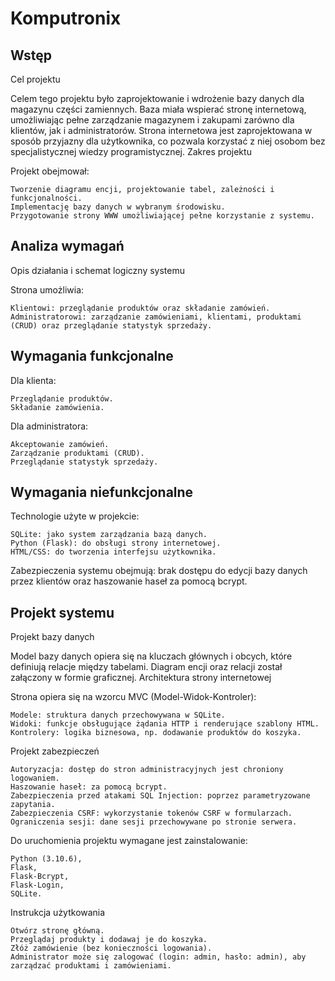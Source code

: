 # Komputronix
## Wstęp
Cel projektu

Celem tego projektu było zaprojektowanie i wdrożenie bazy danych dla magazynu części zamiennych. Baza miała wspierać stronę internetową, umożliwiając pełne zarządzanie magazynem i zakupami zarówno dla klientów, jak i administratorów. Strona internetowa jest zaprojektowana w sposób przyjazny dla użytkownika, co pozwala korzystać z niej osobom bez specjalistycznej wiedzy programistycznej.
Zakres projektu

Projekt obejmował:

    Tworzenie diagramu encji, projektowanie tabel, zależności i funkcjonalności.
    Implementację bazy danych w wybranym środowisku.
    Przygotowanie strony WWW umożliwiającej pełne korzystanie z systemu.

## Analiza wymagań

Opis działania i schemat logiczny systemu

Strona umożliwia:

    Klientowi: przeglądanie produktów oraz składanie zamówień.
    Administratorowi: zarządzanie zamówieniami, klientami, produktami (CRUD) oraz przeglądanie statystyk sprzedaży.

## Wymagania funkcjonalne

Dla klienta:

    Przeglądanie produktów.
    Składanie zamówienia.

Dla administratora:

    Akceptowanie zamówień.
    Zarządzanie produktami (CRUD).
    Przeglądanie statystyk sprzedaży.

## Wymagania niefunkcjonalne

Technologie użyte w projekcie:

    SQLite: jako system zarządzania bazą danych.
    Python (Flask): do obsługi strony internetowej.
    HTML/CSS: do tworzenia interfejsu użytkownika.

Zabezpieczenia systemu obejmują: brak dostępu do edycji bazy danych przez klientów oraz haszowanie haseł za pomocą bcrypt.
## Projekt systemu
Projekt bazy danych

Model bazy danych opiera się na kluczach głównych i obcych, które definiują relacje między tabelami. Diagram encji oraz relacji został załączony w formie graficznej.
Architektura strony internetowej

Strona opiera się na wzorcu MVC (Model-Widok-Kontroler):

    Modele: struktura danych przechowywana w SQLite.
    Widoki: funkcje obsługujące żądania HTTP i renderujące szablony HTML.
    Kontrolery: logika biznesowa, np. dodawanie produktów do koszyka.

Projekt zabezpieczeń

    Autoryzacja: dostęp do stron administracyjnych jest chroniony logowaniem.
    Haszowanie haseł: za pomocą bcrypt.
    Zabezpieczenia przed atakami SQL Injection: poprzez parametryzowane zapytania.
    Zabezpieczenia CSRF: wykorzystanie tokenów CSRF w formularzach.
    Ograniczenia sesji: dane sesji przechowywane po stronie serwera.

Do uruchomienia projektu wymagane jest zainstalowanie:

    Python (3.10.6),
    Flask,
    Flask-Bcrypt,
    Flask-Login,
    SQLite.

Instrukcja użytkowania

    Otwórz stronę główną.
    Przeglądaj produkty i dodawaj je do koszyka.
    Złóż zamówienie (bez konieczności logowania).
    Administrator może się zalogować (login: admin, hasło: admin), aby zarządzać produktami i zamówieniami.
